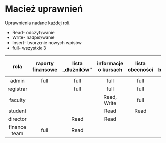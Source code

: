 # Macież uprawnień

Uprawnienia nadane każdej roli.
- Read- odczytywanie
- Write- nadpisywanie
- Insert- tworzenie nowych wpisów
- full- wszystkie 3 

| rola  |  raporty finansowe | lista „dłużników”  | informacje o kursach  |  lista obecności |  raport bilokacji |zapis na kurs   | umożenie długu  |  nadanie rabatu | 
|:-:|:-:|:-:|:-:|:-:|:-:|:-:|:-:|:-:|
|  admin |  full | full  | full  | full  | full  |   |   |  |   
|  registrar |   |  full |  full |  full |  full | full  |   |   |   
|  faculty |   |   | Read, Write  | full |   |   |   |   |   
|  student |   |   |  Read | Read  |   |   |   |   |  
|  director |   |  Read |  Read |   |   |   | full  |  full |   
| finance team  | full  | Read  |   |   |   |   |   |   |   
